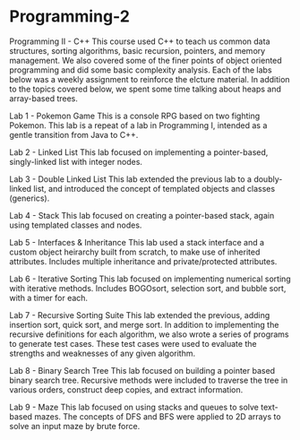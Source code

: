 # Programming-2
Programming II - C++ This course used C++ to teach us common data structures, sorting algorithms, basic recursion, pointers, and memory management. We also covered some of the finer points of object oriented programming and did some basic complexity analysis. Each of the labs below was a weekly assignment to reinforce the elcture material. In addition to the topics covered below, we spent some time talking about heaps and array-based trees.

Lab 1 - Pokemon Game This is a console RPG based on two fighting Pokemon. This lab is a repeat of a lab in Programming I, intended as a gentle transition from Java to C++.

Lab 2 - Linked List This lab focused on implementing a pointer-based, singly-linked list with integer nodes.

Lab 3 - Double Linked List This lab extended the previous lab to a doubly-linked list, and introduced the concept of templated objects and classes (generics).

Lab 4 - Stack This lab focused on creating a pointer-based stack, again using templated classes and nodes.

Lab 5 - Interfaces & Inheritance This lab used a stack interface and a custom object heirarchy built from scratch, to make use of inherited attributes. Includes multiple inheritance and private/protected attributes.

Lab 6 - Iterative Sorting This lab focused on implementing numerical sorting with iterative methods. Includes BOGOsort, selection sort, and bubble sort, with a timer for each.

Lab 7 - Recursive Sorting Suite This lab extended the previous, adding insertion sort, quick sort, and merge sort. In addition to implementing the recursive definitions for each algorithm, we also wrote a series of programs to generate test cases. These test cases were used to evaluate the strengths and weaknesses of any given algorithm.

Lab 8 - Binary Search Tree This lab focused on building a pointer based binary search tree. Recursive methods were included to traverse the tree in various orders, construct deep copies, and extract information.

Lab 9 - Maze This lab focused on using stacks and queues to solve text-based mazes. The concepts of DFS and BFS were applied to 2D arrays to solve an input maze by brute force.

